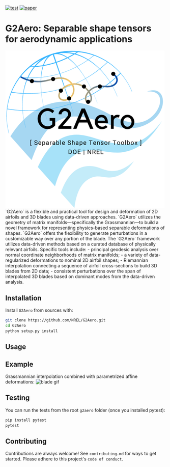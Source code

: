 [![test](https://github.com/NREL/G2Aero/actions/workflows/python-package.yml/badge.svg)](https://github.com/NREL/G2Aero/actions/workflows/python-package.yml)
[![paper](https://github.com/NREL/G2Aero/actions/workflows/draft-pdf.yml/badge.svg)](https://github.com/NREL/G2Aero/actions/workflows/draft-pdf.yml)

# G2Aero: Separable shape tensors for aerodynamic applications
<img src="https://github.com/NREL/G2Aero/blob/main/paper/G2Aero-logo.png" alt="logo png" title="logo" width="500"/>
 `G2Aero` is  a flexible and practical tool for design and deformation of 2D airfoils and 3D blades using data-driven approaches. `G2Aero` utilizes the geometry of matrix manifolds&mdash;specifically the Grassmannian&mdash;to build a novel framework for representing physics-based separable deformations of shapes. `G2Aero` offers the flexibility to generate perturbations in a customizable way over any portion of the blade. The `G2Aero` framework utilizes data-driven methods based on a curated database of physically relevant airfoils. Specific tools include: 
 -  principal geodesic analysis over normal coordinate neighborhoods of matrix manifolds; 
 -  a variety of data-regularized deformations to nominal 2D airfoil shapes; 
 -  Riemannian interpolation connecting a sequence of airfoil cross-sections to build 3D blades from 2D data; 
 -  consistent perturbations over the span of interpolated 3D blades based on dominant modes from the data-driven analysis. 

## Installation

Install `G2Aero` from sources with:

```bash
git clone https://github.com/NREL/G2Aero.git
cd G2Aero
python setup.py install
```

## Usage

<!-- ```python

``` -->
## Example 
Grassmannian interpolation combined with parametrized affine deformations:
<img src="https://github.com/NREL/G2Aero/blob/main/data/animations/animation.gif" alt="blade gif" title="gif" width="500"/>


## Testing
You can run the tests from the root `g2aero` folder (once you installed pytest):
```bash
pip install pytest
pytest
```
## Contributing

Contributions are always welcome! See `contributing.md` for ways to get started.
Please adhere to this project's `code of conduct`.

<!-- ## License -->






